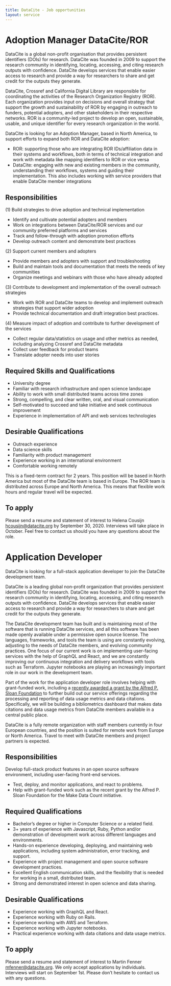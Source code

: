 ```yaml
---
title: DataCite - Job opportunities
layout: service
---
```

# Adoption Manager DataCite/ROR

DataCite is a global non-profit organisation that provides persistent identifiers (DOIs) for research. DataCite was founded in 2009 to support the research community in identifying, locating, accessing, and citing research outputs with confidence. DataCite develops services that enable easier access to research and provide a way for researchers to share and get credit for the outputs they generate.

DataCite, Crossref and California Digital Library are responsible for coordinating the activities of the Research Organization Registry (ROR). Each organization provides input on decisions and overall strategy that support the growth and sustainability of ROR by engaging in outreach to funders, potential adopters, and other stakeholders in their respective networks. ROR is a community-led project to develop an open, sustainable, usable, and unique identifier for every research organization in the world.

DataCite is looking for an Adoption Manager, based in North America, to support efforts to expand both ROR and DataCite adoption:

* ROR: supporting those who are integrating ROR IDs/affiliation data in their systems and workflows, both in terms of technical integration and work with metadata like mapping identifiers to ROR or vice versa
* DataCite: engaging with new and existing members in the community, understanding their workflows, systems and guiding their implementation. This also includes working with service providers that enable DataCite member integrations

## Responsibilities

(1) Build strategies to drive adoption and technical implementation
* Identify and cultivate potential adopters and members
* Work on integrations between DataCite/ROR services and our community preferred platforms and services
* Track and follow-through with adoption promotion efforts
* Develop outreach content and demonstrate best practices

(2) Support current members and adopters
* Provide members and adopters with support and troubleshooting
* Build and maintain tools and documentation that meets the needs of key communities
* Organize meetings and webinars with those who have already adopted 

(3) Contribute to development and implementation of the overall outreach strategies
* Work with ROR and DataCite teams to develop and implement outreach strategies that support wider adoption
* Provide technical documentation and draft integration best practices.

(4) Measure impact of adoption and contribute to further development of the services
* Collect regular data/statistics on usage and other metrics as needed, including analyzing Crossref and DataCite metadata
* Collect user feedback for product teams
* Translate adopter needs into user stories

## Required Skills and Qualifications

* University degree
* Familiar with research infrastructure and open science landscape 
* Ability to work with small distributed teams across time zones
* Strong, compelling, and clear written, oral, and visual communication
* Self-motivated to succeed and take initiative and seek continuous improvement
* Experience in implementation of API and web services technologies


## Desirable Qualifications

* Outreach experience
* Data science skills
* Familiarity with product management
* Experience working in an international environment
* Comfortable working remotely

This is a fixed-term contract for 2 years. This position will be based in North America but most of the DataCite team is based in Europe. The ROR team is distributed across Europe and North America. This means that flexible work hours and regular travel will be expected.


## To apply

Please send a resume and statement of interest to Helena Cousijn [hcousijn@datacite.org](mailto:hcousijn@datacite.org) by September 30, 2020. Interviews will take place in October. Feel free to contact us should you have any questions about the role.


# Application Developer

DataCite is looking for a full-stack application developer to join the DataCite development team.

DataCite is a leading global non-profit organization that provides persistent identifiers (DOIs) for research. DataCite was founded in 2009 to support the research community in identifying, locating, accessing, and citing research outputs with confidence. DataCite develops services that enable easier access to research and provide a way for researchers to share and get credit for the outputs they generate. 

The DataCite development team has built and is maintaining most of the software that is running DataCite services, and all this software has been made openly available under a permissive open source license. The languages, frameworks, and tools the team is using are constantly evolving, adjusting to the needs of DataCite members, and evolving community practices. One focus of our current work is on implementing user-facing services with the help of GraphQL and React, and we are constantly improving our continuous integration and delivery workflows with tools such as Terraform. Jupyter notebooks are playing an increasingly important role in our work in the development team.

Part of the work for the application developer role involves helping with grant-funded work, including a [recently awarded a grant by the Alfred P. Sloan Foundation](https://makedatacount.org/2020/05/05/igniting-change-our-next-steps/) to further build out our service offerings regarding the processing and reporting of data usage metrics and data citations. Specifically, we will be building a bibliometrics dashboard that makes data citations and data usage metrics from DataCite members available in a central public place. 

DataCite is a fully remote organization with staff members currently in four European countries, and the position is suited for remote work from Europe or North America. Travel to meet with DataCite members and project partners is expected. 

## Responsibilities

Develop full-stack product features in an open source software environment, including user-facing front-end services.

* Test, deploy, and monitor applications, and react to problems.
* Help with grant-funded work such as the recent grant by the Alfred P. Sloan Foundation for the Make Data Count initiative.

## Required Qualifications

* Bachelor’s degree or higher in Computer Science or a related field.
* 3+ years of experience with Javascript, Ruby, Python and/or demonstration of development work across different languages and environments.
* Hands-on experience developing, deploying, and maintaining web applications, including system administration, error tracking, and support.
* Experience with project management and open source software development practices.
* Excellent English communication skills, and the flexibility that is needed for working in a small, distributed team.
* Strong and demonstrated interest in open science and data sharing.

## Desirable Qualifications

* Experience working with GraphQL and React.
* Experience working with Ruby on Rails.
* Experience working with AWS and Terraform.
* Experience working with Jupyter notebooks.
* Practical experience working with data citations and data usage metrics.

## To apply

Please send a resume and statement of interest to Martin Fenner [mfenner@datacite.org](mailto:mfenner@datacite.org). We only accept applications by individuals. Interviews will start on September 1st. Please don’t hesitate to contact us with any questions.
